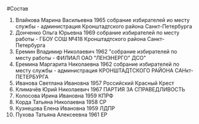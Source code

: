#Состав
1. Влайкова Марина Васильевна 1965 собрание избирателей ио месту службы - администрация Кронштадтского района Санкт-Петербурга
2. Донченко Ольга Юрьевна 1969 собрание избирателей по месту работы - ГБОУ СОШ №418 Кронштадтского района Санкт-Петербурга
3. Еремин Владимир Николаевич 1962 \"собрание избирателей по месту работы - ФИЛИАЛ ОАО \"ЛЕНЭНЕРГО\" ДСО\"
4. Еремина Маргарита Николаевна 1962 собрание избирателей по месту службы - администрация КРОНШТАДТСКОГО РАЙОНА САНкт-ПЕТЕРБУРГА
5. Иванова Светлана Ивановна 1957 Российский Красный Крест
6. Климачёв Юрий Николаевич 1967 ПАРТИЯ ЗА СПРАВЕДЛИВОСТЬ
7. Колосова Ирина Ивановна 1959 КПРФ
8. Корда Татьяна Николаевна 1958 СР
9. Кузнецова Елена Ивановна 1959 ЛДПР
10. Пухова Татьяна Алексеевна 1961 ЕР
